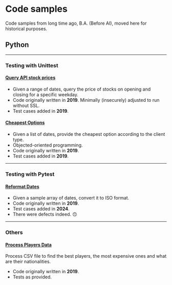 # Code samples
Code samples from long time ago, B.A. (Before AI), moved here for historical purposes.

## Python

----

### Testing with Unittest
#### [Query API stock prices](/Python/query_api_stock_prices)
- Given a range of dates, query the price of stocks on 
opening and closing for a specific weekday.
- Code originally written in **2019**. Minimally (insecurely) adjusted to run without SSL. 
- Test cases added in **2019**.

#### [Cheapest Options](/Python/cheapest_options)
- Given a list of dates, provide the cheapest option according to the client type.
- Objected-oriented programming.
- Code originally written in **2019**. 
- Test cases added in **2019**.

----
### Testing with Pytest
#### [Reformat Dates](/Python/reformat_dates)
- Given a sample array of dates, convert it to ISO format. 
- Code originally written in **2019**.
- Test cases added in **2024**. 
- There were defects indeed. 🙃

----
### Others
#### [Process Players Data](/Python/process_players_data)
Process CSV file to find the best players, the most expensive ones and what are their nationalities.
- Code originally written in **2019**.
- Tests as provided.